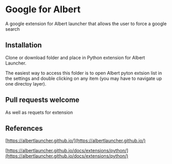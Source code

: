 # Google for Albert
A google extension for Albert launcher that allows the user to force a google search

## Installation
Clone or download folder and place in Python extension for Albert Launcher.

The easiest way to access this folder is to open Albert pyton extsion list in the settings and double clicking on any item (you may have to navigate up one directoy layer).

## Pull requests welcome
As well as requets for extension

## References
[https://albertlauncher.github.io/](https://albertlauncher.github.io/)

[https://albertlauncher.github.io/docs/extensions/python/](https://albertlauncher.github.io/docs/extensions/python/)
